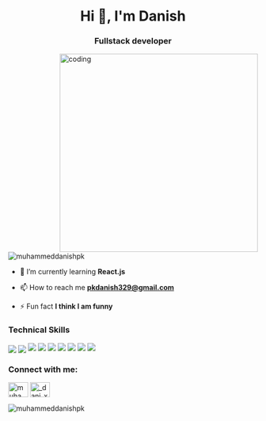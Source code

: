 
<h1 align="center">Hi 👋, I'm Danish</h1>
<h3 align="center">Fullstack developer</h3>

<img align="right" alt="coding" width="400" src="https://cdn.hackernoon.com/images/f2px36fy.gif">
<p align="left"> <img src="https://komarev.com/ghpvc/?username=muhammeddanishpk&label=Profile%20views&color=0e75b6&style=flat" alt="muhammeddanishpk" /> </p>

- 🌱 I’m currently learning **React.js**

- 📫 How to reach me **pkdanish329@gmail.com**

- ⚡ Fun fact **I think I am funny**
<h3 align="left">Technical Skills</h3>
<img align="center" src="https://img.shields.io/badge/-HTML-e34f26?logo=html5&logoColor=fff"> 
<img align="center" src="https://img.shields.io/badge/-css-1572b6?logo=css3&logoColor=fff">
<img src="https://img.shields.io/badge/-JAVASCRIPT-F7DF1E?logo=javascript&logoColor=fff">
<img src="https://img.shields.io/badge/-GIT-F05032?logo=git&logoColor=fff">
<img src="https://img.shields.io/badge/-TAILWIND-informational?logo=tailwindcss&logoColor=9cf"/>
<img src="https://img.shields.io/badge/-GITHUB-181717?logo=github&logoColor=fff">
<img src="https://img.shields.io/badge/-BOOSTRAP-7952B3?logo=boostrap&logoColor=fff">
<img src="https://img.shields.io/badge/-REACT-61DAFB?logo=react&logoColor=fff">
<img src="https://img.shields.io/badge/-VISUALSTUDIOCODE-007ACC?logo=visualstudiocode&logoColor=fff">
<h3 align="left">Connect with me:</h3>
<p align="left">
<a href="https://linkedin.com/in/muhammeddanishpk" target="blank"><img align="center" src="https://raw.githubusercontent.com/rahuldkjain/github-profile-readme-generator/master/src/images/icons/Social/linked-in-alt.svg" alt="muhammeddanishpk" height="30" width="40" /></a>
<a href="https://instagram.com/_dani_xh_" target="blank"><img align="center" src="https://raw.githubusercontent.com/rahuldkjain/github-profile-readme-generator/master/src/images/icons/Social/instagram.svg" alt="_dani_xh_" height="30" width="40" /></a>
</p>

<p><img align="center" src="https://github-readme-stats.vercel.app/api/top-langs?username=muhammeddanishpk&show_icons=true&locale=en&layout=compact" alt="muhammeddanishpk" /></p>



